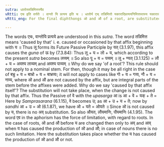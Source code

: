 ```yaml
---
sutra: धातोस्तन्निमित्तस्यैव
vRtti: एच इति वर्त्तते । वान्तो यि प्रत्यय इति च । धातोर्य एच् तन्निमित्तो यकारादिप्रत्ययनिमित्तस्तस्य यकारादौ प्रत्यये परतो वान्तादेशो भवति ॥
vRtti_eng: For the final diphthongs ओ and औ of a root, are substituted अव् and आव् respectively, before an affix beginning with य्, then only when such diphthong has been itself first evolved by that affix.

---
```

The words एचः, वान्तोयि प्रत्यये are understood in this _sutra_. The word तन्निमित्त means 'caused by that' i. e. caused or occasioned by that affix beginning with य ॥ Thus लू forms its Future Passive Participle by यत् (3.1.97), this affix causes the _guna_ of ऊ by (7.3.84): Thus लू + य = लो + य, which according to the present _sutra_ becomes लव्यम् ॥ So also पू + य = पव्यम् ॥ लू + ण्यत् (3.1.125) = लौ + य = अवश्य लाव्यम् and अवश्य पाव्यम् ॥ Why do we say 'of a root'? This rule should not apply to a nominal stem. For then, though it may be all right in the case of बभ्रु + य = बाभ्रो + य = बाभ्रव्यः; it will not apply to cases like गो + य = गव्य, नौ + य = नाव्य, where ओ and औ are not caused by the affix, but are integral parts of the stem before the affixes were added. Why do we say 'caused by that affix itself'? The substitution will not take place, when the change is not caused by that affix. Thus the Passive of वे with the _upasarga_ आ is आ + वे + यक् + ते = Here by _Samprasarana_ (6.1.15), वे becomes उ; as आ + उ + य + ते; now by _sandhi_ आ + उ = ओ (6.1.87), we have ओ + यते = ओयते ॥ Since ओ is not caused by य, there is no अव् substitution. So also औयत, लौयमानिः, पौयमानिः (4.1.95). The word एव in the aphorism has the force of limitation, with regard to roots. In the case of roots, ओ and औ before य are changed then only to अव् and आव् when य has caused the production of ओ and औ; in case of nouns there is no such limitation. Here the substitution takes place whether the य has caused the production of ओ and औ or not.